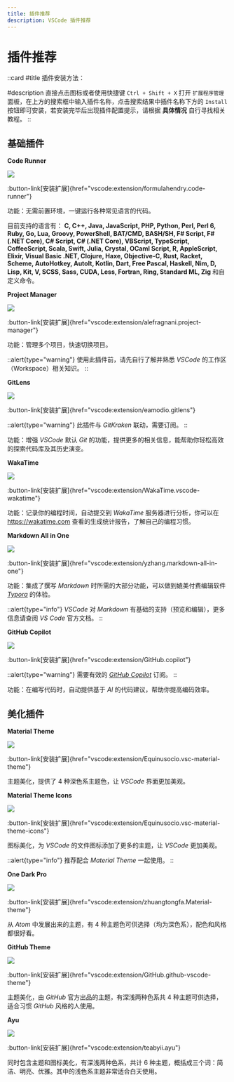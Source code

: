 ```yaml
---
title: 插件推荐
description: VSCode 插件推荐
---
```


# 插件推荐

::card
#title
插件安装方法：

#description
直接点击图标或者使用快捷键 `Ctrl + Shift + X` 打开 `扩展程序管理` 面板，在上方的搜索框中输入插件名称，点击搜索结果中插件名称下方的 `Install` 按钮即可安装，若安装完毕后出现插件配置提示，请根据 **具体情况** 自行寻找相关教程。
::
## 基础插件

**Code Runner**

![](/img/3/3/Code-Runner.png)

:button-link[安装扩展]{href="vscode:extension/formulahendry.code-runner"}

功能：无需前置环境，一键运行各种常见语言的代码。

目前支持的语言有：
**C, C++, Java, JavaScript, PHP, Python, Perl, Perl 6, Ruby, Go, Lua, Groovy, PowerShell, BAT/CMD, BASH/SH, F# Script, F# (.NET Core), C# Script, C# (.NET Core), VBScript, TypeScript, CoffeeScript, Scala, Swift, Julia, Crystal, OCaml Script, R, AppleScript, Elixir, Visual Basic .NET, Clojure, Haxe, Objective-C, Rust, Racket, Scheme, AutoHotkey, AutoIt, Kotlin, Dart, Free Pascal, Haskell, Nim, D, Lisp, Kit, V, SCSS, Sass, CUDA, Less, Fortran, Ring, Standard ML, Zig** 和自定义命令。


**Project Manager**

![](/img/3/3/Project-Manager.png)

:button-link[安装扩展]{href="vscode:extension/alefragnani.project-manager"}

功能：管理多个项目，快速切换项目。

::alert{type="warning"}
使用此插件前，请先自行了解并熟悉 *VSCode* 的工作区（Workspace）相关知识。
::

**GitLens**

![](/img/3/3/GitLens.png)


:button-link[安装扩展]{href="vscode:extension/eamodio.gitlens"}

::alert{type="warning"}
此插件与 *GitKraken* 联动，需要订阅。
::

功能：增强 *VSCode* 默认 *Git* 的功能，提供更多的相关信息，能帮助你轻松高效的探索代码库及其历史演变。

**WakaTime**

![](/img/3/3/WakaTime.png)

:button-link[安装扩展]{href="vscode:extension/WakaTime.vscode-wakatime"}

功能：记录你的编程时间，自动提交到 *WakaTime* 服务器进行分析，你可以在 https://wakatime.com 查看的生成统计报告，了解自己的编程习惯。

**Markdown All in One**

![](/img/3/3/Markdown-All-in-One.png)

:button-link[安装扩展]{href="vscode:extension/yzhang.markdown-all-in-one"}

功能：集成了撰写 *Markdown* 时所需的大部分功能，可以做到媲美付费编辑软件 [*Typora*](https://typora.io) 的体验。

::alert{type="info"}
*VSCode* 对 *Markdown* 有基础的支持（预览和编辑），更多信息请查阅 *VS Code* 官方文档。
::

**GitHub Copilot**

![](/img/3/3/GitHub-Copilot.png)

:button-link[安装扩展]{href="vscode:extension/GitHub.copilot"}

::alert{type="warning"}
需要有效的 [*GitHub Copilot*](https://github.com/features/copilot) 订阅。
::

功能：在编写代码时，自动提供基于 *AI* 的代码建议，帮助你提高编码效率。



## 美化插件

**Material Theme**

![](/img/3/3/Material-Theme.png)

:button-link[安装扩展]{href="vscode:extension/Equinusocio.vsc-material-theme"}

主题美化，提供了 4 种深色系主题色，让 *VSCode* 界面更加美观。

**Material Theme Icons**

![](/img/3/3/Material-Theme-Icons.png)

:button-link[安装扩展]{href="vscode:extension/Equinusocio.vsc-material-theme-icons"}

图标美化，为 *VSCode* 的文件图标添加了更多的主题，让 *VSCode* 更加美观。

::alert{type="info"}
推荐配合 *Material Theme* 一起使用。
::

**One Dark Pro**

![](/img/3/3/One-Dark-Pro.png)

:button-link[安装扩展]{href="vscode:extension/zhuangtongfa.Material-theme"}

从 *Atom* 中发展出来的主题，有 4 种主题色可供选择（均为深色系），配色和风格都很好看。

**GitHub Theme**

![](/img/3/3/GitHub-Theme.png)

:button-link[安装扩展]{href="vscode:extension/GitHub.github-vscode-theme"}

主题美化，由 *GitHub* 官方出品的主题，有深浅两种色系共 4 种主题可供选择，适合习惯 *GitHub* 风格的人使用。

**Ayu**

![](/img/3/3/Ayu.png)

:button-link[安装扩展]{href="vscode:extension/teabyii.ayu"}

同时包含主题和图标美化，有深浅两种色系，共计 6 种主题，概括成三个词：简洁、明亮、优雅。其中的浅色系主题非常适合白天使用。
